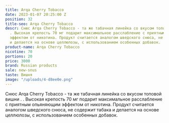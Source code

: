 ```yaml
---
title: Arqa Cherry Tobacco
date: 2023-01-07 20:25:00 Z
position: 32
title-seo: Arqa Cherry Tobacco
descr: Снюс Arqa Cherry Tobacco - та же табачная линейка со вкусом топовой вишни .
  . Высокая крепость 70 мг подарит максимальное расслабление с приятным опьяняющим
  эффектом от никотина. Продукт считается аналогом шведского снюса, не содержит табака
  и делается на основе целлюлозы, с использованием особенных добавок.
product-name: Arqa Cherry Tobacco
nicotine: 70
portions: 20
price: 3000
brand: Russian products
sale: new-snus
taste: Вишня
image: "/uploads/4-d8ee0e.png"
---
```


Снюс Arqa Cherry Tobacco - та же табачная линейка со вкусом топовой вишни . . Высокая крепость 70 мг подарит максимальное расслабление с приятным опьяняющим эффектом от никотина. Продукт считается аналогом шведского снюса, не содержит табака и делается на основе целлюлозы, с использованием особенных добавок.